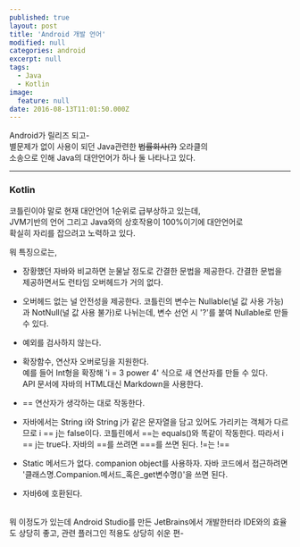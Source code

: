 ```yaml
---
published: true
layout: post
title: 'Android 개발 언어'
modified: null
categories: android
excerpt: null
tags:
  - Java
  - Kotlin
image:
  feature: null
date: 2016-08-13T11:01:50.000Z
---
```


Android가 릴리즈 되고-  
별문제가 없이 사용이 되던 Java관련한 ~~법률회사(?)~~ 오라클의  
소송으로 인해 Java의 대안언어가 하나 둘 나타나고 있다.  

---
### Kotlin  
코틀린이야 말로 현재 대안언어 1순위로 급부상하고 있는데,  
JVM기반의 언어 그리고 Java와의 상호작용이 100%이기에 대안언어로  
확실히 자리를 잡으려고 노력하고 있다.  

뭐 특징으로는,

- 장황했던 자바와 비교하면 눈물날 정도로 간결한 문법을 제공한다. 간결한 문법을 제공하면서도 런타임 오버헤드가 거의 없다.
- 오버헤드 없는 널 안전성을 제공한다. 코틀린의 변수는 Nullable(널 값 사용 가능)과 NotNull(널 값 사용 불가)로 나뉘는데, 변수 선언 시 '?'를 붙여 Nullable로 만들 수 있다.
- 예외를 검사하지 않는다.
- 확장함수, 연산자 오버로딩을 지원한다.  
  예를 들어 Int형을 확장해 'i = 3 power 4' 식으로 새 연산자를 만들 수 있다.  
  API 문서에 자바의 HTML대신 Markdown을 사용한다.  

- == 연산자가 생각하는 대로 작동한다.
- 자바에서는 String i와 String j가 같은 문자열을 담고 있어도 가리키는 객체가 다르므로 i == j는 false이다. 코틀린에서 ==는 equals()와 똑같이 작동한다. 따라서 i == j는 true다. 자바의 ==를 쓰려면 ===를 쓰면 된다. !=는 !== 
- Static 메서드가 없다. companion object를 사용하자. 자바 코드에서 접근하려면 '클래스명.Companion.메서드_혹은_get변수명()'을 쓰면 된다.
- 자바6에 호환된다.  

</br>
뭐 이정도가 있는데 Android Studio를 만든 JetBrains에서 개발한터라  
IDE와의 효율도 상당히 좋고, 관련 플러그인 적용도 상당히 쉬운 편-  


